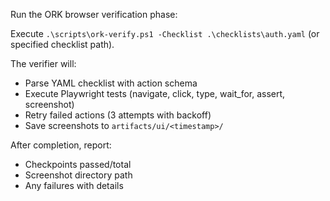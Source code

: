 Run the ORK browser verification phase:

Execute `.\scripts\ork-verify.ps1 -Checklist .\checklists\auth.yaml` (or specified checklist path).

The verifier will:
- Parse YAML checklist with action schema
- Execute Playwright tests (navigate, click, type, wait_for, assert, screenshot)
- Retry failed actions (3 attempts with backoff)
- Save screenshots to `artifacts/ui/<timestamp>/`

After completion, report:
- Checkpoints passed/total
- Screenshot directory path
- Any failures with details
